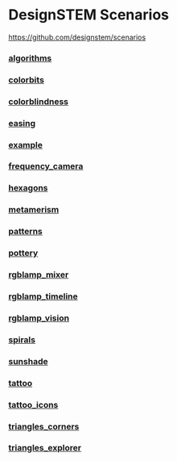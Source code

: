 # DesignSTEM Scenarios

https://github.com/designstem/scenarios

### [algorithms](/algorithms)

### [colorbits](/colorbits)

### [colorblindness](/colorblindness)

### [easing](/easing)

### [example](/example)

### [frequency_camera](/frequency_camera)

### [hexagons](/hexagons)

### [metamerism](/metamerism)

### [patterns](/patterns)

### [pottery](/pottery)

### [rgblamp_mixer](/rgblamp_mixer)

### [rgblamp_timeline](/rgblamp_timeline)

### [rgblamp_vision](/rgblamp_vision)

### [spirals](/spirals)

### [sunshade](/sunshade)

### [tattoo](/tattoo)

### [tattoo_icons](/tattoo_icons)

### [triangles_corners](/triangles_corners)

### [triangles_explorer](/triangles_explorer)

